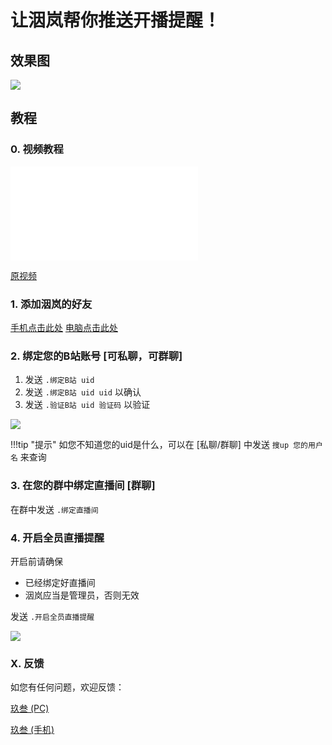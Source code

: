 # 让洇岚帮你推送开播提醒！

## 效果图

![](/imgs/configLivePush/1.png)

## 教程

### 0. 视频教程

<iframe src="//player.bilibili.com/player.html?aid=462762327&bvid=BV1oL41147xz&cid=402058892&page=1" scrolling="no" border="0" frameborder="no" framespacing="0" allowfullscreen="true"> </iframe>

[原视频](https://www.bilibili.com/video/BV1oL41147xz)

### 1. 添加洇岚的好友

<a href="https://qm.qq.com/cgi-bin/qm/qr?k=R320i-PgMpY3sX-cIdFBdCGCEk3ju5yV\&noverify=0" target="_blank" class="md-button">手机点击此处</a>
<a href="http://wpa.qq.com/msgrd?v=3&uin=2811520355&site=qq&menu=yes" target="_blank" class="md-button">电脑点击此处</a>

### 2. 绑定您的B站账号 \[可私聊，可群聊]

1. 发送 `.绑定B站 uid`
2. 发送 `.绑定B站 uid uid` 以确认
3. 发送 `.验证B站 uid 验证码` 以验证

![](/imgs/configLivePush/2.png)

!!!tip "提示"
    如您不知道您的uid是什么，可以在 \[私聊/群聊] 中发送 ```搜up 您的用户名``` 来查询

### 3. 在您的群中绑定直播间 \[群聊]

在群中发送 `.绑定直播间`

### 4. 开启全员直播提醒

开启前请确保

- 已经绑定好直播间
- 洇岚应当是管理员，否则无效

发送 `.开启全员直播提醒`

![](/imgs/configLivePush/3.jpg)

### X. 反馈

如您有任何问题，欢迎反馈：

[玖叁 (PC)](http://wpa.qq.com/msgrd?v=3&uin=1285419578&site=qq&menu=yes)

[玖叁 (手机)](https://qm.qq.com/cgi-bin/qm/qr?k=tYJiyCYPkfkpkUQZZX0adYEXrtQXzer6\&noverify=0)